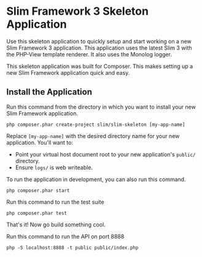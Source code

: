 # Slim Framework 3 Skeleton Application

Use this skeleton application to quickly setup and start working on a new Slim Framework 3 application. This application uses the latest Slim 3 with the PHP-View template renderer. It also uses the Monolog logger.

This skeleton application was built for Composer. This makes setting up a new Slim Framework application quick and easy.

## Install the Application

Run this command from the directory in which you want to install your new Slim Framework application.

    php composer.phar create-project slim/slim-skeleton [my-app-name]

Replace `[my-app-name]` with the desired directory name for your new application. You'll want to:

* Point your virtual host document root to your new application's `public/` directory.
* Ensure `logs/` is web writeable.

To run the application in development, you can also run this command.

	php composer.phar start

Run this command to run the test suite

	php composer.phar test

That's it! Now go build something cool.

Run this command to run the API on port 8888

`php -S localhost:8888 -t public public/index.php`
